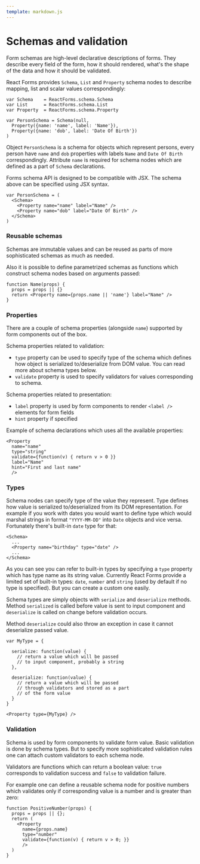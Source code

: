 ```yaml
---
template: markdown.js
---
```


# Schemas and validation

Form schemas are high-level declarative descriptions of forms. They describe
every field of the form, how it should rendered, what's the shape of the data
and how it should be validated.

React Forms provides `Schema`, `List` and `Property` schema nodes to describe
mapping, list and scalar values correspondingly:

```
var Schema    = ReactForms.schema.Schema
var List      = ReactForms.schema.List
var Property  = ReactForms.schema.Property

var PersonSchema = Schema(null,
  Property({name: 'name', label: 'Name'}),
  Property({name: 'dob', label: 'Date Of Birth'})
)
```

Object `PersonSchema` is a schema for objects which represent persons, every
person have `name` and `dob` properties with labels `Name` and `Date Of Birth`
correspondingly. Attribute `name` is required for schema nodes which are defined
as a part of `Schema` declarations.

Forms schema API is designed to be compatible with JSX. The schema above can be
specified using JSX syntax.

```
var PersonSchema = (
  <Schema>
    <Property name="name" label="Name" />
    <Property name="dob" label="Date Of Birth" />
  </Schema>
)
```

### Reusable schemas

Schemas are immutable values and can be reused as parts of more sophisticated
schemas as much as needed.

Also it is possible to define parametrized schemas as functions which
construct schema nodes based on arguments passed:

```
function Name(props) {
  props = props || {}
  return <Property name={props.name || 'name'} label="Name" />
}
```

### Properties

There are a couple of schema properties (alongside `name`) supported by form
components out of the box.

Schema properties related to validation:

  * `type` property can be used to specify type of the schema which defines how
    object is serialized to/deserialize from DOM value. You can read more about
    schema types below.
  * `validate` property is used to specify validators for
    values corresponding to schema.

Schema properties related to presentation:

  * `label` property is used by form components to render `<label />`
    elements for form fields
  * `hint` property if specified

Example of schema declarations which uses all the available properties:

```
<Property
  name="name"
  type="string"
  validate={function(v) { return v > 0 }}
  label="Name"
  hint="First and last name"
  />
```

### Types

Schema nodes can specify type of the value they represent. Type defines how
value is serialized to/deserialized from its DOM representation. For example if
you work with dates you would want to define type which would marshal strings in
format `"YYYY-MM-DD"` into `Date` objects and vice versa. Fortunately there's
built-in `date` type for that:

```
<Schema>
  ...
  <Property name="birthday" type="date" />
  ...
</Schema>
```

As you can see you can refer to built-in types by specifying a `type` property
which has type name as its string value. Currently React Forms provide a limited
set of built-in types: `date`, `number` and `string` (used by default if no type
is specified). But you can create a custom one easily.

Schema types are simply objects with `serialize` and `deserialize` methods.
Method `serialized` is called before value is sent to input component and
`deserialize` is called on change before validation occurs.

Method `deserialize` could also throw an exception in case it cannot deserialize
passed value.

```
var MyType = {

  serialize: function(value) {
    // return a value which will be passed
    // to input component, probably a string
  },

  deserialize: function(value) {
    // return a value which will be passed
    // through validators and stored as a part
    // of the form value
  }
}

<Property type={MyType} />
```

### Validation

Schema is used by form components to validate form value. Basic validation is
done by schema types. But to specify more sophisticated validation rules one can
attach custom validators to each schema node.

Validators are functions which can return a boolean value: `true` corresponds to
validation success and `false` to validation failure.

For example one can define a reusable schema node for positive numbers which
validates only if corresponding value is a number and is greater than zero:

```
function PositiveNumber(props) {
  props = props || {};
  return (
    <Property
      name={props.name}
      type="number"
      validate={function(v) { return v > 0; }}
      />
  )
}
```
